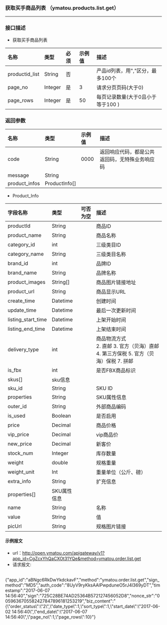 ### 获取买手商品列表 （ymatou.products.list.get）

---

### 接口描述

* 获取买手商品列表

| 名称 | 类型 | 必须 | 示例值 | 描述 |
| :--- | :--- | :--- | :--- | :--- |
| productid_list|String|否| | 产品id列表，用","区分，最多100个|
| page\_no | Integer | 是 | 3 | 请求分页页码(大于0) |
| page\_rows | Integer | 是 | 50 | 每页记录数量(大于0且小于等于100 )|

### 返回参数

| 名称 | 类型 | 示例值 | 描述 |
| :--- | :--- | :--- | :--- |
| code | String | 0000 | 返回响应代码，都是公共返回码，无特殊业务响应码 |
| message | String |  |  |
| product\_infos | ProductInfo\[\] |  |  |  |

* Product\_Info

| 字段名称 | 类型 | 可否为空 | 描述 |
| :--- | :--- | :--- | :--- |
| productId | String |  | 商品ID |
| product\_name | String |  | 商品名称 |
| category\_id | int |  | 三级类目ID |
| category\_name | String |  | 三级类目名称 |
| brand\_id | int |  | 品牌ID |
| brand\_name | String |  | 品牌名称 |
| product\_images | String\[\] |  | 商品图片链接地址 |
| product\_url | String |  | 商品显示URL |
| create\_time | Datetime |  | 创建时间 |
| update\_time | Datetime |  | 最后一次更新时间 |
| listing\_start\_time | Datetime |  | 上架开始时间 |
| listing\_end\_time | Datetime |  | 上架结束时间 |
| delivery\_type | int |  | 商品物流方式 <br> 2. 直邮 3. 官方（贝海）直邮 4. 第三方保税 5. 官方（贝海）保税 7. 拼邮  |
| is_fbx | int | | 是否FBX商品标识 |
| skus\[\] | sku信息 |  |  |
| sku\_id | String |  | SKU ID |
| properties | String |  | SKU属性信息 |
| outer\_id | String |  | 外部商品编码 |
| is\_used | Boolean |  | 是否启用 |
| price | Decimal |  | 商品价格 |
| vip\_price | Decimal |  | vip商品价 |
| new\_price | Decimal |  | 新客价 |
| stock\_num | Integer |  | 库存数量 |
| weight | double |  | 规格重量 |
| weight\_unit | Int |  | 重量单位（公斤、磅） |
| extra\_info | String |  | 扩充信息 |
| properties[] | SKU属性信息 |  | |
| name | String |  | 名称 |
| value | String |  | 值  |
| picUrl | String |  | 规格图片链接 |



#### 示例报文

* url：http://open.ymatou.com/apigateway/v1?app_id=CgZcxYhQaCXOt31YQe&method=ymatou.order.list.get
* 请求报文:    
<br  />
{"app_id":"aBNgc6RkDwYkdckavF","method":"ymatou.order.list.get","sign_method":"MD5","auth_code":"8UyV9ryKksAAlPwpduneO5rJ4l369yDT","timestamp":"2017-06-07 14:56:40","sign":"725C28BE74AD25364B572127456052D8","nonce_str":"0059636705582427847896181253219","biz_content":"{\"order_status\":\"2\",\"date_type\":1,\"sort_type\":1,\"start_date\":\"2017-06-02 14:56:40\",\"end_date\":\"2017-06-07 14:56:40\",\"page_no\":1,\"page_rows\":10}"}
